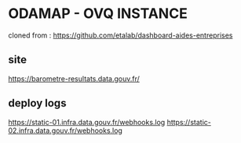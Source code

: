 # ODAMAP - OVQ INSTANCE

cloned from : https://github.com/etalab/dashboard-aides-entreprises

## site

https://barometre-resultats.data.gouv.fr/

## deploy logs

https://static-01.infra.data.gouv.fr/webhooks.log
https://static-02.infra.data.gouv.fr/webhooks.log 
